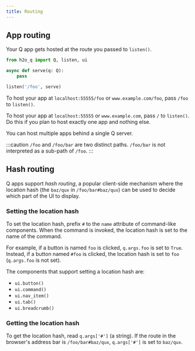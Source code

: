```yaml
---
title: Routing
---
```


## App routing

Your Q app gets hosted at the route you passed to `listen()`.

```py {6}
from h2o_q import Q, listen, ui

async def serve(q: Q):
    pass

listen('/foo', serve)
```

To host your app at `localhost:55555/foo` or `www.example.com/foo`, pass `/foo` to `listen()`.

To host your app at `localhost:55555` or `www.example.com`, pass `/` to `listen()`. Do this if you plan to host exactly one app and nothing else.

You can host multiple apps behind a single Q server.

:::caution
`/foo` and `/foo/bar` are two distinct paths. `/foo/bar` is not interpreted as a sub-path of `/foo`.
:::

## Hash routing

Q apps support *hash routing*, a popular client-side mechanism where the location hash (the `baz/qux` in `/foo/bar#baz/qux`) can be used to decide which part of the UI to display.

### Setting the location hash

To set the location hash, prefix `#` to the `name` attribute of command-like components. When the command is invoked, the location hash is set to the name of the command.

For example, if a button is named `foo` is clicked, `q.args.foo` is set to `True`. Instead, if a button named `#foo` is clicked, the location hash is set to `foo` (`q.args.foo` is not set).

The components that support setting a location hash are:
- `ui.button()`
- `ui.command()`
- `ui.nav_item()`
- `ui.tab()`
- `ui.breadcrumb()`

### Getting the location hash

To get the location hash, read `q.args['#']` (a string). If the route in the browser's address bar is `/foo/bar#baz/qux`, `q.args['#']` is set to `baz/qux`.

